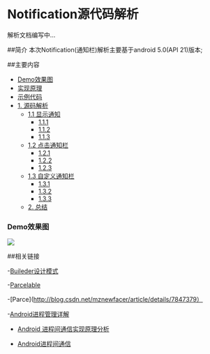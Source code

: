 # Notification源代码解析

解析文档编写中...

##简介
本次Notification(通知栏)解析主要基于android 5.0(API 21)版本;

##主要内容

 - <a href="#demo">Demo效果图</a>
 - <a href="#principle">实现原理</a>
 - <a href="#demoCode">示例代码</a>
 - <a href="SourceCode">1. 源码解析</a>
    - <a href="showNotificationAnalysis">1.1 显示通知</a>
        - <a href="">1.1.1 </a>
        - <a href="">1.1.2 </a>
        - <a href="">1.1.3 </a>
    - <a href="clickNotificationAnalysis">1.2 点击通知栏</a>
        - <a href="">1.2.1 </a>
        - <a href="">1.2.2 </a>
        - <a href="">1.2.3 </a>
    - <a href="myNotificationAnalysis">1.3 自定义通知栏</a>
        - <a href="">1.3.1 </a>
        - <a href="">1.3.2 </a>
        - <a href="">1.3.3 </a>
    - <a href="summary">2. 总结 </a>



### <div id="demo">Demo效果图</div>

<img src="https://github.com/Allyns/NotificationAnalysis/blob/master/Untitled.gif"/>





##相关链接

 -[Buileder设计模式](http://www.cnblogs.com/bastard/archive/2011/11/21/2257625.html)

 -[Parcelable](http://www.cnblogs.com/renqingping/archive/2012/10/25/Parcelable.html)

 -[Parce](http://blog.csdn.net/mznewfacer/article/details/7847379）

 -[Android进程管理详解](http://blog.csdn.net/hyggt/article/details/7255043)

 - [Android 进程间通信实现原理分析](http://www.jb51.net/article/37797.htm)

 - [Android进程间通信](http://www.cnblogs.com/imlucky/p/3246013.html)
